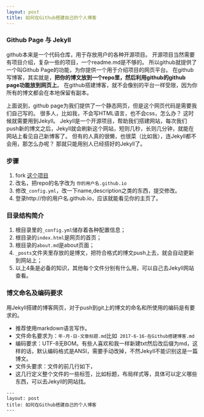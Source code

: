 ```yaml
---
layout: post
title: 如何在Github搭建自己的个人博客
---
```


### Github Page 与 Jekyll ##
github本来是一个代码仓库，用于存放用户的各种开源项目。
开源项目当然需要有项目介绍，复杂一些的项目，一个readme.md是不够的。
所以github就提供了一个叫Github Page的功能，为你提供一个用于介绍项目的网页平台。
在github写博客，其实就是，**把你的博文放到一个repo里，然后利用github的github page功能放到网页上**。
在github搭建博客，就不会像别的平台一样受限，因为你所有的博文都会在本地保留有副本。 

上面说到，github page为我们提供了一个静态网页，但是这个网页代码是需要我们自己写的。
很多人，比如我，不会写HTML语言，也不会css，怎么办？
这时候就需要用到Jekyll。
Jekyll是一个开源项目，帮助我们搭建网站，每次我们push新的博文之后，Jekyll就会刷新这个网站，短则几秒，长则几分钟，就能在网站上看见自己新博客了。
但有的人真的很懒，也很菜（比如我），连Jekyll都不会用，那怎么办呢？
那就只能用别人已经搭好的Jekyll了。

### 步骤
1. fork [这个项目](https://github.com/barryclark/jekyll-now)
2. 改名，把repo的名字改为 ```你的用户名.github.io```
3. 修改```_config.yml```，改一下name,description之类的东西，提交修改。
4. 登录http://你的用户名.github.io，应该就能看见你的主页了。

### 目录结构简介
1. 根目录里的```_config.yml```储存着各种配置信息；
2. 根目录的```index.html```是网页的首页；
3. 根目录的```about.md```是about页面；
4. ```_posts```文件夹里存放的是博文，把符合格式的博文push上去，就会自动更新到网站上；
5. 以上4条是必备的知识，其他每个文件分别有什么用，可以自己去Jekyll网站查看。

### 博文命名及编码要求
用Jekyll搭建的博客网页，对于push到git上的博文的命名和所使用的编码是有要求的。
 - 推荐使用markdown语言写作。
 - 文件命名要求为：```年-月-日-文章标题.md```比如``` 2017-6-16-在Github搭建博客.md```
 - 编码要求：UTF-8无BOM。有些人喜欢和我一样新建txt然后改后缀为md，这样的话，默认编码格式是ANSI，需要手动改掉，不然Jekyll不能识别这是一篇博文。
 - 文件头要求：文件的前几行如下，
 - 这几行定义整个文件的一些标签，比如标题，布局样式等，具体可以定义哪些东西，可以去Jekyll的网站找。
 ```
---
layout: post
title: 如何在Github搭建自己的个人博客
---
```
